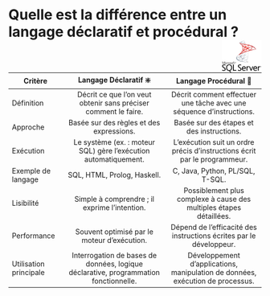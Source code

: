 # **Quelle est la différence entre un langage déclaratif et procédural ?**<a href="../../"><img src="../../assets/Microsoft_SQL_Server.svg" alt="SQL Server" align="right" height="64px"></a>
Critère | Langage Déclaratif ❇️ | Langage Procédural 🔄
---|:-:|:-:
Définition | Décrit ce que l’on veut obtenir sans préciser comment le faire. | Décrit comment effectuer une tâche avec une séquence d’instructions.
Approche | Basée sur des règles et des expressions. | Basée sur des étapes et des instructions.
Exécution | Le système (ex. : moteur SQL) gère l’exécution automatiquement. | L’exécution suit un ordre précis d’instructions écrit par le programmeur.
Exemple de langage | SQL, HTML, Prolog, Haskell. | C, Java, Python, PL/SQL, T-SQL.
Lisibilité | Simple à comprendre ; il exprime l’intention. | Possiblement plus complexe à cause des multiples étapes détaillées.
Performance | Souvent optimisé par le moteur d’exécution. | Dépend de l’efficacité des instructions écrites par le développeur.
Utilisation principale | Interrogation de bases de données, logique déclarative, programmation fonctionnelle. | Développement d’applications, manipulation de données, exécution de processus.